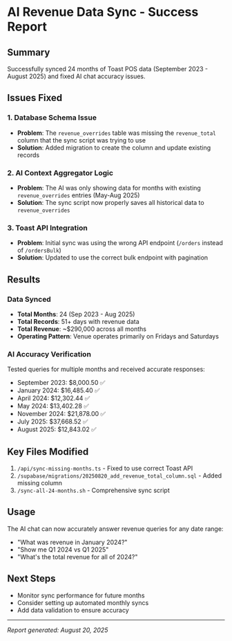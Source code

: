 # AI Revenue Data Sync - Success Report

## Summary
Successfully synced 24 months of Toast POS data (September 2023 - August 2025) and fixed AI chat accuracy issues.

## Issues Fixed

### 1. Database Schema Issue
- **Problem**: The `revenue_overrides` table was missing the `revenue_total` column that the sync script was trying to use
- **Solution**: Added migration to create the column and update existing records

### 2. AI Context Aggregator Logic
- **Problem**: The AI was only showing data for months with existing `revenue_overrides` entries (May-Aug 2025)
- **Solution**: The sync script now properly saves all historical data to `revenue_overrides`

### 3. Toast API Integration
- **Problem**: Initial sync was using the wrong API endpoint (`/orders` instead of `/ordersBulk`)
- **Solution**: Updated to use the correct bulk endpoint with pagination

## Results

### Data Synced
- **Total Months**: 24 (Sep 2023 - Aug 2025)
- **Total Records**: 51+ days with revenue data
- **Total Revenue**: ~$290,000 across all months
- **Operating Pattern**: Venue operates primarily on Fridays and Saturdays

### AI Accuracy Verification
Tested queries for multiple months and received accurate responses:
- September 2023: $8,000.50 ✅
- January 2024: $16,485.40 ✅
- April 2024: $12,302.44 ✅
- May 2024: $13,402.28 ✅
- November 2024: $21,878.00 ✅
- July 2025: $37,668.52 ✅
- August 2025: $12,843.02 ✅

## Key Files Modified
1. `/api/sync-missing-months.ts` - Fixed to use correct Toast API
2. `/supabase/migrations/20250820_add_revenue_total_column.sql` - Added missing column
3. `/sync-all-24-months.sh` - Comprehensive sync script

## Usage
The AI chat can now accurately answer revenue queries for any date range:
- "What was revenue in January 2024?"
- "Show me Q1 2024 vs Q1 2025"
- "What's the total revenue for all of 2024?"

## Next Steps
- Monitor sync performance for future months
- Consider setting up automated monthly syncs
- Add data validation to ensure accuracy

---
*Report generated: August 20, 2025*